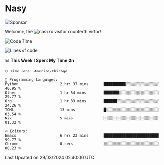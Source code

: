 # Nasy

<!--
<p align="center">
<img height="200" src="https://github-readme-stats.vercel.app/api?username=nasyxx&count_private=true&show_icons=true&theme=dracula&include_all_commits=true"/>
<img height="200" src="https://github-readme-stats.vercel.app/api/top-langs/?username=nasyxx&theme=dracula&hide=html,jupyter+notebook&count_private=true&show_icons=true"/>
</p>

  
----------------
-->

![Sponsor](https://img.shields.io/static/v1.svg?label=Sponsor&message=%E2%9D%A4&logo=GitHub&style=flat&color=pink)
 
Welcome, the ![nasyxx visitor counter](https://count.getloli.com/get/@nasyxx?theme=rule34)th vistor!
 
<!--START_SECTION:waka-->
![Code Time](http://img.shields.io/badge/Code%20Time-4%2C363%20hrs%2040%20mins-blue)

![Lines of code](https://img.shields.io/badge/From%20Hello%20World%20I%27ve%20Written-6.3%20million%20lines%20of%20code-blue)

📊 **This Week I Spent My Time On** 

```text
🕑︎ Time Zone: America/Chicago

💬 Programming Languages: 
Python                   2 hrs 37 mins       ██████████░░░░░░░░░░░░░░░   40.95 % 
Other                    1 hr 54 mins        ███████░░░░░░░░░░░░░░░░░░   29.77 % 
Org                      1 hr 33 mins        ██████░░░░░░░░░░░░░░░░░░░   24.26 % 
TOML                     13 mins             █░░░░░░░░░░░░░░░░░░░░░░░░   03.54 % 
Nix                      5 mins              ░░░░░░░░░░░░░░░░░░░░░░░░░   01.32 % 

🔥 Editors: 
Emacs                    6 hrs 23 mins       █████████████████████████   99.77 % 
Chrome                   0 secs              ░░░░░░░░░░░░░░░░░░░░░░░░░   00.23 % 
```


 Last Updated on 29/03/2024 02:40:00 UTC
<!--END_SECTION:waka-->

<!-- ![visitors](https://visitor-badge.laobi.icu/badge?page_id=nasyxx.nasyxx) -->
